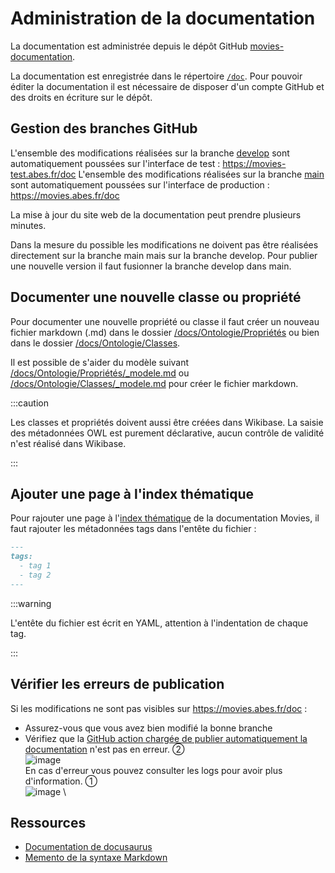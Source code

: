 # Administration de la documentation

La documentation est administrée depuis le dépôt GitHub [movies-documentation](https://github.com/abes-esr/movies-documentation).

La documentation est enregistrée dans le répertoire [`/doc`](https://github.com/abes-esr/movies-documentation/tree/develop/docs). Pour pouvoir éditer la documentation il est nécessaire de disposer d'un compte GitHub et des droits en écriture sur le dépôt.

## Gestion des branches GitHub

L'ensemble des modifications réalisées sur la branche [develop](https://github.com/abes-esr/movies-documentation/tree/develop) sont automatiquement poussées sur l'interface de test : https://movies-test.abes.fr/doc
L'ensemble des modifications réalisées sur la branche [main](https://github.com/abes-esr/movies-documentation/tree/main) sont automatiquement poussées sur l'interface de production : https://movies.abes.fr/doc

La mise à jour du site web de la documentation peut prendre plusieurs minutes.

Dans la mesure du possible les modifications ne doivent pas être réalisées directement sur la branche main mais sur la branche develop. Pour publier une nouvelle version il faut fusionner la branche develop dans main.

## Documenter une nouvelle classe ou propriété

Pour documenter une nouvelle propriété ou classe il faut créer un nouveau fichier markdown (.md) dans le dossier [/docs/Ontologie/Propriétés](/docs/Ontologie/Propriétés) ou bien dans le dossier [/docs/Ontologie/Classes](/docs/Ontologie/Classes). 

Il est possible de s'aider du modèle suivant [/docs/Ontologie/Propriétés/_modele.md](docs/Ontologie/Propriétés/_modele.md) ou [/docs/Ontologie/Classes/_modele.md](/docs/Ontologie/Classes/_modele.md) pour créer le fichier markdown.

:::caution

Les classes et propriétés doivent aussi être créées dans Wikibase. La saisie des métadonnées OWL est purement déclarative, aucun contrôle de validité n'est réalisé dans Wikibase.

:::

## Ajouter une page à l'index thématique

Pour rajouter une page à l'[index thématique](/doc/tags) de la documentation Movies, il faut rajouter les métadonnées tags dans l'entête du fichier :

```md
---
tags:
  - tag 1
  - tag 2
---
```

:::warning

L'entête du fichier est écrit en YAML, attention à l'indentation de chaque tag.

:::

## Vérifier les erreurs de publication

Si les modifications ne sont pas visibles sur https://movies.abes.fr/doc :

* Assurez-vous que vous avez bien modifié la bonne branche
* Vérifiez que la [GitHub action chargée de publier automatiquement la documentation](https://github.com/abes-esr/movies-documentation/actions/workflows/build-pubtodockerhub.yml) n'est pas en erreur. ②\
 ![image](https://github.com/abes-esr/movies-documentation/assets/60341438/3d79a596-ac58-4602-b022-6238fd3af882)\
En cas d'erreur vous pouvez consulter les logs pour avoir plus d'information. ①\
![image](https://github.com/abes-esr/movies-documentation/assets/60341438/4aac85a5-ed77-41a2-b6a0-0b9cca3f7c63) \


## Ressources

* [Documentation de docusaurus](https://docusaurus.io/docs/category/guides)
* [Memento de la syntaxe Markdown](https://www.markdownguide.org/cheat-sheet/)
